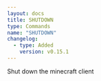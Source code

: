 ```yaml
---
layout: docs
title: SHUTDOWN
type: Commands
name: "SHUTDOWN"
changelog:
  - type: Added
    version: v0.15.1
---
```

Shut down the minecraft client
